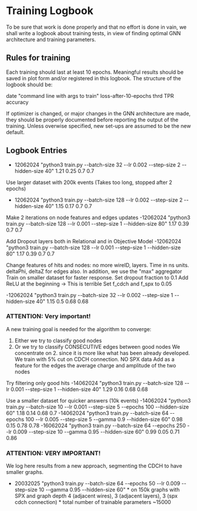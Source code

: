 # Training Logbook

To be sure that work is done properly and that no effort is done in vain,
we shall write a logbook about training tests, in view of finding optimal
GNN architecture and training parameters.

## Rules for training

Each training should last at least 10 epochs.
Meaningful results should be saved in plot form and/or registered in this logbook.
The structure of the logbook should be:

date "command line with args to train" loss-after-10-epochs thrd TPR accuracy

If optimizer is changed, or major changes in the GNN architecture are made, they
should be properly documented before reporting the output of the training.
Unless overwise specified, new set-ups are assumed to be the new default.

## Logbook Entries

- 12062024 "python3 train.py --batch-size 32 --lr 0.002 --step-size 2 --hidden-size 40" 1.21 0.25 0.7 0.7

Use larger dataset with 200k events
(Takes too long, stopped after 2 epochs)
- 12062024 "python3 train.py --batch-size 128 --lr 0.002 --step-size 2 --hidden-size 40" 1.15 0.17 0.7 0.7

Make 2 iterations on node features and edges updates
-12062024 "python3 train.py --batch-size 128 --lr 0.001 --step-size 1 --hidden-size 80" 1.17 0.39 0.7 0.7

Add Dropout layers both in Relational and in Objective Model
-12062024 "python3 train.py --batch-size 128 --lr 0.001 --step-size 1 --hidden-size 80" 1.17 0.39 0.7 0.7

Change features of hits and nodes:
no more wireID, layers. Time in ns units.
deltaPhi, deltaZ for edges also.
In addition, we use the "max" aggregator
Train on smaller dataset for faster response.
Set dropout fraction to 0.1
Add ReLU at the beginning -> This is terrible
Set f_cdch and f_spx to 0.05

-12062024 "python3 train.py --batch-size 32 --lr 0.002 --step-size 1 --hidden-size 40" 1.15 0.5 0.68 0.68

### ATTENTION: Very important!

A new training goal is needed for the algorithm to converge:
1. Either we try to classify good nodes
2. Or we try to classify CONSECUTIVE edges between good nodes
We concentrate on 2. since it is more like what has been already developed.
We train with 5% cut on CDCH connection. NO SPX data
Add as a feature for the edges the average charge and amplitude of the two nodes

Try filtering only good hits
-14062024 "python3 train.py --batch-size 128 --lr 0.001 --step-size 1 --hidden-size 40" 1.29 0.16 0.68 0.68

Use a smaller dataset for quicker answers (10k events)
-14062024 "python3 train.py --batch-size 10 --lr 0.001 --step-size 5 --epochs 100 --hidden-size 60" 1.18 0.14 0.68 0.7
-14062024 "python3 train.py --batch-size 64 --epochs 100 --lr 0.005 --step-size 5 --gamma 0.9 --hidden-size 60" 0.98 0.15 0.78 0.78
-16062024 "python3 train.py --batch-size 64 --epochs 250 --lr 0.009 --step-size 10 --gamma 0.95 --hidden-size 60" 0.99 0.05 0.71 0.86

### ATTENTION: VERY IMPORTANT!

We log here results from a new approach, segmenting the CDCH
to have smaller graphs.

* 20032025 "python3 train.py --batch-size 64 --epochs 50 --lr 0.009 --step-size 10 --gamma 0.95 --hidden-size 60" 
	  * on 150k graphs with SPX and graph depth 4 (adjacent wires), 3 (adjacent layers), 3 (spx cdch connection)
	  * total number of trainable parameters ~15000